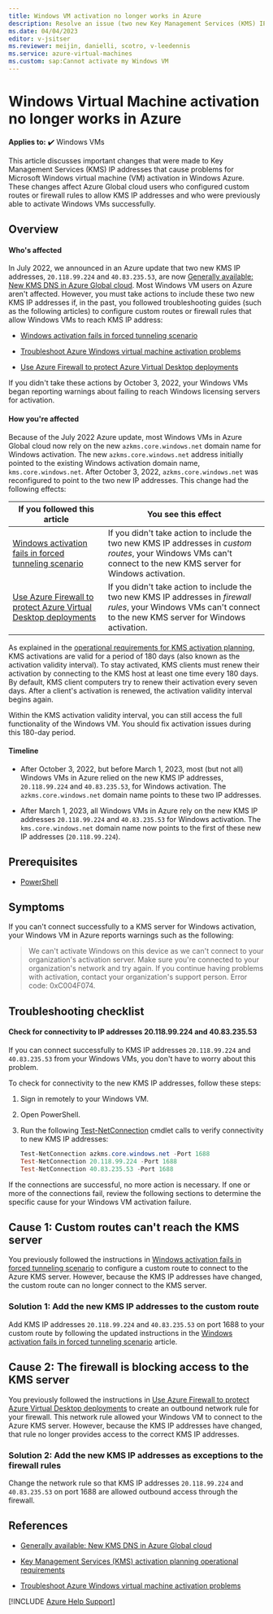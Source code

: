 ```yaml
---
title: Windows VM activation no longer works in Azure
description: Resolve an issue (two new Key Management Services (KMS) IP addresses) that causes Windows Virtual Machine activation to stop working successfully in Azure.
ms.date: 04/04/2023
editor: v-jsitser
ms.reviewer: meijin, danielli, scotro, v-leedennis
ms.service: azure-virtual-machines
ms.custom: sap:Cannot activate my Windows VM
---
```

# Windows Virtual Machine activation no longer works in Azure

**Applies to:** :heavy_check_mark: Windows VMs

This article discusses important changes that were made to Key Management Services (KMS) IP addresses that cause problems for Microsoft Windows virtual machine (VM) activation in Windows Azure. These changes affect Azure Global cloud users who configured custom routes or firewall rules to allow KMS IP addresses and who were previously able to activate Windows VMs successfully.

## Overview

#### Who's affected

In July 2022, we announced in an Azure update that two new KMS IP addresses, `20.118.99.224` and `40.83.235.53`, are now [Generally available: New KMS DNS in Azure Global cloud](https://azure.microsoft.com/updates/new-kms-dns-in-azure-global-cloud/). Most Windows VM users on Azure aren't affected. However, you must take actions to include these two new KMS IP addresses if, in the past, you followed troubleshooting guides (such as the following articles) to configure custom routes or firewall rules that allow Windows VMs to reach KMS IP address:

- [Windows activation fails in forced tunneling scenario](custom-routes-enable-kms-activation.md)

- [Troubleshoot Azure Windows virtual machine activation problems](troubleshoot-activation-problems.md)

- [Use Azure Firewall to protect Azure Virtual Desktop deployments](/azure/firewall/protect-azure-virtual-desktop?tabs=azure)

If you didn't take these actions by October 3, 2022, your Windows VMs began reporting warnings about failing to reach Windows licensing servers for activation.

#### How you're affected

Because of the July 2022 Azure update, most Windows VMs in Azure Global cloud now rely on the new `azkms.core.windows.net` domain name for Windows activation. The new `azkms.core.windows.net` address initially pointed to the existing Windows activation domain name, `kms.core.windows.net`. After October 3, 2022, `azkms.core.windows.net` was reconfigured to point to the two new IP addresses. This change had the following effects:

| If you followed this article | You see this effect |
|--|--|
| [Windows activation fails in forced tunneling scenario](custom-routes-enable-kms-activation.md) | If you didn't take action to include the two new KMS IP addresses in *custom routes*, your Windows VMs can't connect to the new KMS server for Windows activation. |
| [Use Azure Firewall to protect Azure Virtual Desktop deployments](/azure/firewall/protect-azure-virtual-desktop?tabs=azure) | If you didn't take action to include the two new KMS IP addresses in *firewall rules*, your Windows VMs can't connect to the new KMS server for Windows activation. |

As explained in the [operational requirements for KMS activation planning](/windows-server/get-started/kms-activation-planning#operational-requirements), KMS activations are valid for a period of 180 days (also known as the activation validity interval). To stay activated, KMS clients must renew their activation by connecting to the KMS host at least one time every 180 days. By default, KMS client computers try to renew their activation every seven days. After a client's activation is renewed, the activation validity interval begins again.

Within the KMS activation validity interval, you can still access the full functionality of the Windows VM. You should fix activation issues during this 180-day period.

#### Timeline

- After October 3, 2022, but before March 1, 2023, most (but not all) Windows VMs in Azure relied on the new KMS IP addresses, `20.118.99.224` and `40.83.235.53`, for Windows activation. The `azkms.core.windows.net` domain name points to these two IP addresses.

- After March 1, 2023, all Windows VMs in Azure rely on the new KMS IP addresses `20.118.99.224` and `40.83.235.53` for Windows activation. The `kms.core.windows.net` domain name now points to the first of these new IP addresses (`20.118.99.224`).

## Prerequisites

- [PowerShell](/powershell/scripting/install/installing-powershell-on-windows)

## Symptoms

If you can't connect successfully to a KMS server for Windows activation, your Windows VM in Azure reports warnings such as the following:

> We can't activate Windows on this device as we can't connect to your organization's activation server. Make sure you're connected to your organization's network and try again. If you continue having problems with activation, contact your organization's support person. Error code: 0xC004F074.

## Troubleshooting checklist

#### Check for connectivity to IP addresses 20.118.99.224 and 40.83.235.53

If you can connect successfully to KMS IP addresses `20.118.99.224` and `40.83.235.53` from your Windows VMs, you don't have to worry about this problem.

To check for connectivity to the new KMS IP addresses, follow these steps:

1. Sign in remotely to your Windows VM.
1. Open PowerShell.
1. Run the following [Test-NetConnection](/powershell/module/nettcpip/test-netconnection) cmdlet calls to verify connectivity to new KMS IP addresses:

   ```powershell
   Test-NetConnection azkms.core.windows.net -Port 1688
   Test-NetConnection 20.118.99.224 -Port 1688
   Test-NetConnection 40.83.235.53 -Port 1688
   ```

If the connections are successful, no more action is necessary. If one or more of the connections fail, review the following sections to determine the specific cause for your Windows VM activation failure.

## Cause 1: Custom routes can't reach the KMS server

You previously followed the instructions in [Windows activation fails in forced tunneling scenario](custom-routes-enable-kms-activation.md) to configure a custom route to connect to the Azure KMS server. However, because the KMS IP addresses have changed, the custom route can no longer connect to the KMS server.

### Solution 1: Add the new KMS IP addresses to the custom route

Add KMS IP addresses `20.118.99.224` and `40.83.235.53` on port 1688 to your custom route by following the updated instructions in the [Windows activation fails in forced tunneling scenario](custom-routes-enable-kms-activation.md) article.

## Cause 2: The firewall is blocking access to the KMS server

You previously followed the instructions in [Use Azure Firewall to protect Azure Virtual Desktop deployments](/azure/firewall/protect-azure-virtual-desktop) to create an outbound network rule for your firewall. This network rule allowed your Windows VM to connect to the Azure KMS server. However, because the KMS IP addresses have changed, that rule no longer provides access to the correct KMS IP addresses.

### Solution 2: Add the new KMS IP addresses as exceptions to the firewall rules

Change the network rule so that KMS IP addresses `20.118.99.224` and `40.83.235.53` on port 1688 are allowed outbound access through the firewall.

## References

- [Generally available: New KMS DNS in Azure Global cloud](https://azure.microsoft.com/updates/new-kms-dns-in-azure-global-cloud/)

- [Key Management Services (KMS) activation planning operational requirements](/windows-server/get-started/kms-activation-planning#operational-requirements)

- [Troubleshoot Azure Windows virtual machine activation problems](troubleshoot-activation-problems.md)

[!INCLUDE [Azure Help Support](../../../includes/azure-help-support.md)]
